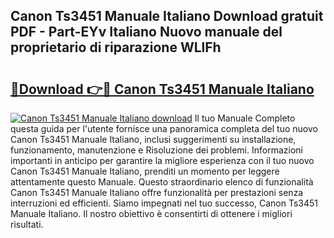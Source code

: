 ## Canon Ts3451 Manuale Italiano Download gratuit PDF - Part-EYv Italiano Nuovo manuale del proprietario di riparazione WLlFh

# <h2><a href="http://dfebtrf.blite.top/?on=Canon+Ts3451+Manuale+Italiano">🔗Download 👉🔴 Canon Ts3451 Manuale Italiano</a></h2>

[![Canon Ts3451 Manuale Italiano download](https://i.imgur.com/lujVjoI.png)](http://dfebtrf.blite.top/?on=Canon+Ts3451+Manuale+Italiano)
Il tuo Manuale Completo questa guida per l'utente fornisce una panoramica completa del tuo nuovo Canon Ts3451 Manuale Italiano, inclusi suggerimenti su installazione, funzionamento, manutenzione e Risoluzione dei problemi. Informazioni importanti in anticipo per garantire la migliore esperienza con il tuo nuovo Canon Ts3451 Manuale Italiano, prenditi un momento per leggere attentamente questo Manuale. Questo straordinario elenco di funzionalità Canon Ts3451 Manuale Italiano offre funzionalità per prestazioni senza interruzioni ed efficienti. Siamo impegnati nel tuo successo, Canon Ts3451 Manuale Italiano. Il nostro obiettivo è consentirti di ottenere i migliori risultati.
